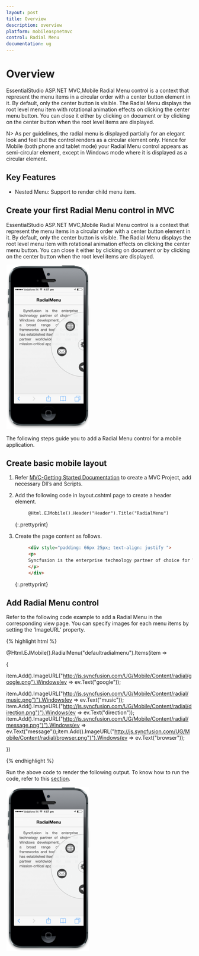 ```yaml
---
layout: post
title: Overview
description: overview
platform: mobileaspnetmvc
control: Radial Menu
documentation: ug
---
```


# Overview

EssentialStudio ASP.NET MVC,Mobile Radial Menu control is a context that represent the menu items in a circular order with a center button element in it. By default, only the center button is visible. The Radial Menu displays the root level menu item with rotational animation effects on clicking the center menu button. You can close it either by clicking on document or by clicking on the center button when the root level items are displayed.

N> As per guidelines, the radial menu is displayed partially for an elegant look and feel but the control renders as a circular element only. Hence for Mobile (both phone and tablet mode) your Radial Menu control appears as semi-circular element, except in Windows mode where it is displayed as a circular element.



## Key Features

* Nested Menu: Support to render child menu item.

## Create your first Radial Menu control in MVC


EssentialStudio ASP.NET MVC,Mobile Radial Menu control is a context that represent the menu items in a circular order with a center button element in it. By default, only the center button is visible. The Radial Menu displays the root level menu item with rotational animation effects on clicking the center menu button. You can close it either by clicking on document or by clicking on the center button when the root level items are displayed.



![](Overview_images/Overview_img1.png)



The following steps guide you to add a Radial Menu control for a mobile application. 

## Create basic mobile layout

1. Refer [MVC-Getting Started Documentation](http://help.syncfusion.com/ug/js/default.htm) to create a MVC Project, add necessary Dll’s and Scripts.
2. Add the following code in layout.cshtml page to create a header element.
   
   ~~~ html
		@Html.EJMobile().Header("Header").Title("RadialMenu")
   

   ~~~
   {:.prettyprint}

3. Create the page content as follows.
   
   ~~~ html
		<div style="padding: 66px 25px; text-align: justify ">
		<p>
		Syncfusion is the enterprise technology partner of choice for Windows development, delivering a broad range of software frameworks and tools. Syncfusion has established itself as the trusted partner worldwide for use in mission-critical applications.
		</p>
		</div>
   ~~~
   {:.prettyprint}

## Add Radial Menu control

Refer to the following code example to add a Radial Menu in the corresponding view page. You can specify images for each menu items by setting the ‘ImageURL’ property.

{% highlight html %}

@Html.EJMobile().RadialMenu("defaultradialmenu").Items(item =>

{

item.Add().ImageURL("http://js.syncfusion.com/UG/Mobile/Content/radial/google.png").Windows(ev => ev.Text("google"));

item.Add().ImageURL("http://js.syncfusion.com/UG/Mobile/Content/radial/music.png")").Windows(ev => ev.Text("music"));   item.Add().ImageURL("http://js.syncfusion.com/UG/Mobile/Content/radial/direction.png")").Windows(ev => ev.Text("direction"));    item.Add().ImageURL("http://js.syncfusion.com/UG/Mobile/Content/radial/message.png")").Windows(ev => ev.Text("message"));item.Add().ImageURL("http://js.syncfusion.com/UG/Mobile/Content/radial/browser.png")").Windows(ev => ev.Text("browser"));

})

{% endhighlight %}

Run the above code to render the following output. To know how to run the code, refer to this [section](http://help.syncfusion.com/ug/js/default.htm).

![](Overview_images/Overview_img2.png)



